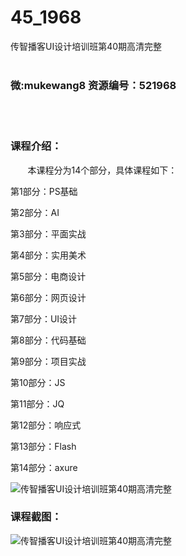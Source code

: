 # 45_1968
传智播客UI设计培训班第40期高清完整
<br/></br>
<h3>微:mukewang8 资源编号：521968</h3>
<br/></br>
<h3>课程介绍：</h3>
<div class="para">&nbsp;&nbsp;&nbsp;&nbsp;&nbsp;&nbsp; 本课程分为14个部分，具体课程如下：</div>
<p>第1部分：PS基础</p>
<p>第2部分：AI</p>
<p>第3部分：平面实战</p>
<p>第4部分：实用美术</p>
<p>第5部分：电商设计</p>
<p>第6部分：网页设计</p>
<p>第7部分：UI设计</p>
<p>第8部分：代码基础</p>
<p>第9部分：项目实战</p>
<p>第10部分：JS</p>
<p>第11部分：JQ</p>
<p>第12部分：响应式</p>
<p>第13部分：Flash</p>
<p>第14部分：axure</p>
<p><img src="https://www.ko996.com/wp-content/uploads/img/2018/04/d0c8a786c9177f3e7859547d70cf3bc79f3d5654.jpg" alt="传智播客UI设计培训班第40期高清完整"></p>
<div class="info-desc">
<h3>课程截图：</h3>
<p><img src="https://www.ko996.com/wp-content/uploads/img/2018/04/3-15.png" alt="传智播客UI设计培训班第40期高清完整"></p>


			
</div>
